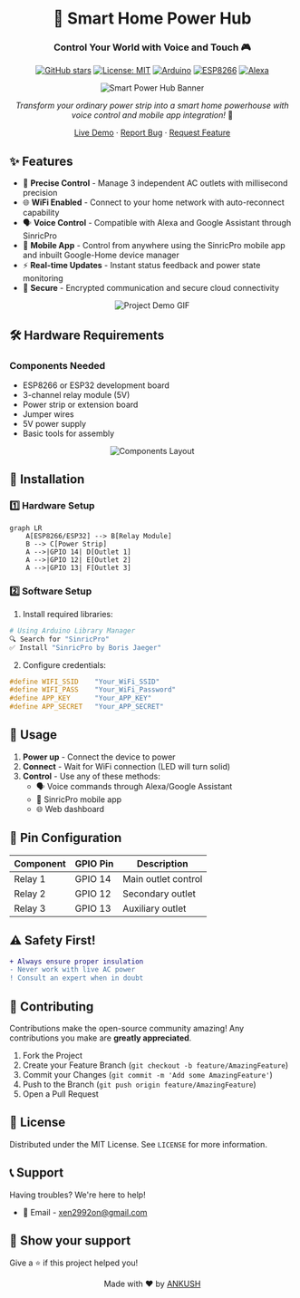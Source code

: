 <div align="center">
  
# 🌟 Smart Home Power Hub
### Control Your World with Voice and Touch 🎮

[![GitHub stars](https://img.shields.io/github/stars/ankush2992/smart-power-hub?style=social)](https://github.com/ankush2992/smart-power-hub/stargazers)
[![License: MIT](https://img.shields.io/badge/License-MIT-yellow.svg)](https://opensource.org/licenses/MIT)
[![Arduino](https://img.shields.io/badge/Arduino-00979D?style=flat&logo=Arduino&logoColor=white)](https://www.arduino.cc/)
[![ESP8266](https://img.shields.io/badge/ESP8266-E7352C?style=flat&logo=espressif&logoColor=white)](https://www.espressif.com/)
[![Alexa](https://img.shields.io/badge/Alexa-00CAFF?style=flat&logo=amazon-alexa&logoColor=white)](https://alexa.amazon.com/)

<img src="/api/placeholder/800/400" alt="Smart Power Hub Banner" />

*Transform your ordinary power strip into a smart home powerhouse with voice control and mobile app integration!* 🚀

[Live Demo](https://your-demo-link) · [Report Bug](https://github.com/yourusername/smart-power-hub/issues) · [Request Feature](https://github.com/yourusername/smart-power-hub/issues)

</div>

## ✨ Features

- 🎯 **Precise Control** - Manage 3 independent AC outlets with millisecond precision
- 🌐 **WiFi Enabled** - Connect to your home network with auto-reconnect capability
- 🗣️ **Voice Control** - Compatible with Alexa and Google Assistant through SinricPro
- 📱 **Mobile App** - Control from anywhere using the SinricPro mobile app and inbuilt Google-Home device manager
- ⚡ **Real-time Updates** - Instant status feedback and power state monitoring
- 🔐 **Secure** - Encrypted communication and secure cloud connectivity

<div align="center">
<img src="/api/placeholder/600/300" alt="Project Demo GIF" />
</div>

## 🛠️ Hardware Requirements

### Components Needed
- ESP8266 or ESP32 development board
- 3-channel relay module (5V)
- Power strip or extension board
- Jumper wires
- 5V power supply
- Basic tools for assembly

<div align="center">
<img src="/api/placeholder/600/300" alt="Components Layout" />
</div>

## 🔧 Installation

### 1️⃣ Hardware Setup
```mermaid
graph LR
    A[ESP8266/ESP32] --> B[Relay Module]
    B --> C[Power Strip]
    A -->|GPIO 14| D[Outlet 1]
    A -->|GPIO 12| E[Outlet 2]
    A -->|GPIO 13| F[Outlet 3]
```

### 2️⃣ Software Setup

1. Install required libraries:
```bash
# Using Arduino Library Manager
🔍 Search for "SinricPro"
✅ Install "SinricPro by Boris Jaeger"
```

2. Configure credentials:
```cpp
#define WIFI_SSID    "Your_WiFi_SSID"
#define WIFI_PASS    "Your_WiFi_Password"
#define APP_KEY      "Your_APP_KEY"
#define APP_SECRET   "Your_APP_SECRET"
```

## 📱 Usage

1. **Power up** - Connect the device to power
2. **Connect** - Wait for WiFi connection (LED will turn solid)
3. **Control** - Use any of these methods:
   - 🗣️ Voice commands through Alexa/Google Assistant
   - 📱 SinricPro mobile app
   - 🌐 Web dashboard

## 🔌 Pin Configuration

| Component | GPIO Pin | Description |
|-----------|----------|-------------|
| Relay 1   | GPIO 14  | Main outlet control |
| Relay 2   | GPIO 12  | Secondary outlet |
| Relay 3   | GPIO 13  | Auxiliary outlet |

## ⚠️ Safety First!

```diff
+ Always ensure proper insulation
- Never work with live AC power
! Consult an expert when in doubt
```

## 🤝 Contributing

Contributions make the open-source community amazing! Any contributions you make are **greatly appreciated**.

1. Fork the Project
2. Create your Feature Branch (`git checkout -b feature/AmazingFeature`)
3. Commit your Changes (`git commit -m 'Add some AmazingFeature'`)
4. Push to the Branch (`git push origin feature/AmazingFeature`)
5. Open a Pull Request

## 📜 License

Distributed under the MIT License. See `LICENSE` for more information.

## 📞 Support

Having troubles? We're here to help!

- 📧 Email - xen2992on@gmail.com

## 🌟 Show your support

Give a ⭐️ if this project helped you!

<div align="center">

Made with ❤️ by [ANKUSH](https://github.com/ankush2992)

</div>
